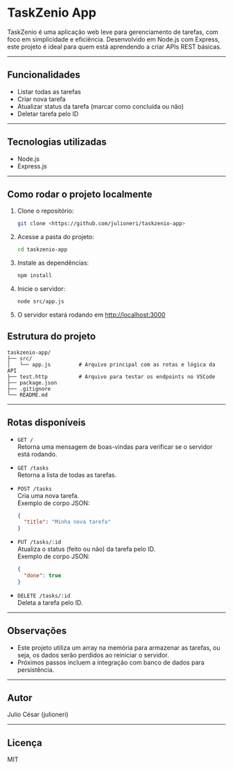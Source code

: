# TaskZenio App

TaskZenio é uma aplicação web leve para gerenciamento de tarefas, com foco em simplicidade e eficiência. Desenvolvido em Node.js com Express, este projeto é ideal para quem está aprendendo a criar APIs REST básicas.

---

## Funcionalidades

- Listar todas as tarefas
- Criar nova tarefa
- Atualizar status da tarefa (marcar como concluída ou não)
- Deletar tarefa pelo ID

---

## Tecnologias utilizadas

- Node.js
- Express.js

---

## Como rodar o projeto localmente

1. Clone o repositório:
   ```bash
   git clone <https://github.com/julioneri/taskzenio-app>
   ```

2. Acesse a pasta do projeto:
   ```bash
   cd taskzenio-app
   ```

3. Instale as dependências:
   ```bash
   npm install
   ```

4. Inicie o servidor:
   ```bash
   node src/app.js
   ```

5. O servidor estará rodando em [http://localhost:3000](http://localhost:3000)


## Estrutura do projeto

```
taskzenio-app/
├── src/
│   └── app.js         # Arquivo principal com as rotas e lógica da API
├── test.http          # Arquivo para testar os endpoints no VSCode
├── package.json
├── .gitignore
└── README.md
```

---

## Rotas disponíveis

- `GET /`  
  Retorna uma mensagem de boas-vindas para verificar se o servidor está rodando.

- `GET /tasks`  
  Retorna a lista de todas as tarefas.

- `POST /tasks`  
  Cria uma nova tarefa.  
  Exemplo de corpo JSON:  
  ```json
  {
    "title": "Minha nova tarefa"
  }
  ```

- `PUT /tasks/:id`  
  Atualiza o status (feito ou não) da tarefa pelo ID.  
  Exemplo de corpo JSON:  
  ```json
  {
    "done": true
  }
  ```

- `DELETE /tasks/:id`  
  Deleta a tarefa pelo ID.

---

## Observações

- Este projeto utiliza um array na memória para armazenar as tarefas, ou seja, os dados serão perdidos ao reiniciar o servidor.
- Próximos passos incluem a integração com banco de dados para persistência.

---

## Autor

Julio César (julioneri)

---

## Licença

MIT
